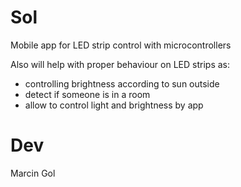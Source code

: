 # Sol
Mobile app for LED strip control with microcontrollers

Also will help with proper behaviour on LED strips as:
  - controlling brightness according to sun outside
  - detect if someone is in a room
  - allow to control light and brightness by app
  
# Dev
Marcin Gol
